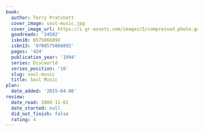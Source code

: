 ```yaml
---
book:
  author: Terry Pratchett
  cover_image: soul-music.jpg
  cover_image_url: https://i.gr-assets.com/images/S/compressed.photo.goodreads.com/books/1168566175l/34502.jpg
  goodreads: '34502'
  isbn10: 057506689X
  isbn13: '9780575066892'
  pages: '424'
  publication_year: '1994'
  series: Discworld
  series_position: '16'
  slug: soul-music
  title: Soul Music
plan:
  date_added: '2015-04-08'
review:
  date_read: 2009-11-01
  date_started: null
  did_not_finish: false
  rating: 4
---
```

